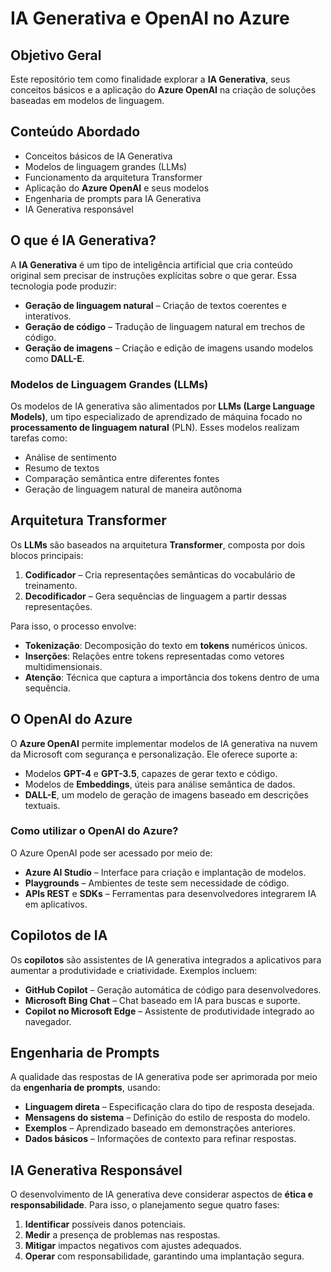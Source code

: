 # IA Generativa e OpenAI no Azure

## Objetivo Geral
Este repositório tem como finalidade explorar a **IA Generativa**, seus conceitos básicos e a aplicação do **Azure OpenAI** na criação de soluções baseadas em modelos de linguagem.

## Conteúdo Abordado
- Conceitos básicos de IA Generativa
- Modelos de linguagem grandes (LLMs)
- Funcionamento da arquitetura Transformer
- Aplicação do **Azure OpenAI** e seus modelos
- Engenharia de prompts para IA Generativa
- IA Generativa responsável

## O que é IA Generativa?
A **IA Generativa** é um tipo de inteligência artificial que cria conteúdo original sem precisar de instruções explícitas sobre o que gerar. Essa tecnologia pode produzir:
- **Geração de linguagem natural** – Criação de textos coerentes e interativos.
- **Geração de código** – Tradução de linguagem natural em trechos de código.
- **Geração de imagens** – Criação e edição de imagens usando modelos como **DALL-E**.

### Modelos de Linguagem Grandes (LLMs)
Os modelos de IA generativa são alimentados por **LLMs (Large Language Models)**, um tipo especializado de aprendizado de máquina focado no **processamento de linguagem natural** (PLN). Esses modelos realizam tarefas como:
- Análise de sentimento
- Resumo de textos
- Comparação semântica entre diferentes fontes
- Geração de linguagem natural de maneira autônoma

## Arquitetura Transformer
Os **LLMs** são baseados na arquitetura **Transformer**, composta por dois blocos principais:
1. **Codificador** – Cria representações semânticas do vocabulário de treinamento.
2. **Decodificador** – Gera sequências de linguagem a partir dessas representações.

Para isso, o processo envolve:
- **Tokenização**: Decomposição do texto em **tokens** numéricos únicos.
- **Inserções**: Relações entre tokens representadas como vetores multidimensionais.
- **Atenção**: Técnica que captura a importância dos tokens dentro de uma sequência.

## O OpenAI do Azure
O **Azure OpenAI** permite implementar modelos de IA generativa na nuvem da Microsoft com segurança e personalização. Ele oferece suporte a:
- Modelos **GPT-4** e **GPT-3.5**, capazes de gerar texto e código.
- Modelos de **Embeddings**, úteis para análise semântica de dados.
- **DALL-E**, um modelo de geração de imagens baseado em descrições textuais.

### Como utilizar o OpenAI do Azure?
O Azure OpenAI pode ser acessado por meio de:
- **Azure AI Studio** – Interface para criação e implantação de modelos.
- **Playgrounds** – Ambientes de teste sem necessidade de código.
- **APIs REST** e **SDKs** – Ferramentas para desenvolvedores integrarem IA em aplicativos.

## Copilotos de IA
Os **copilotos** são assistentes de IA generativa integrados a aplicativos para aumentar a produtividade e criatividade. Exemplos incluem:
- **GitHub Copilot** – Geração automática de código para desenvolvedores.
- **Microsoft Bing Chat** – Chat baseado em IA para buscas e suporte.
- **Copilot no Microsoft Edge** – Assistente de produtividade integrado ao navegador.

## Engenharia de Prompts
A qualidade das respostas de IA generativa pode ser aprimorada por meio da **engenharia de prompts**, usando:
- **Linguagem direta** – Especificação clara do tipo de resposta desejada.
- **Mensagens do sistema** – Definição do estilo de resposta do modelo.
- **Exemplos** – Aprendizado baseado em demonstrações anteriores.
- **Dados básicos** – Informações de contexto para refinar respostas.

## IA Generativa Responsável
O desenvolvimento de IA generativa deve considerar aspectos de **ética e responsabilidade**. Para isso, o planejamento segue quatro fases:
1. **Identificar** possíveis danos potenciais.
2. **Medir** a presença de problemas nas respostas.
3. **Mitigar** impactos negativos com ajustes adequados.
4. **Operar** com responsabilidade, garantindo uma implantação segura.
